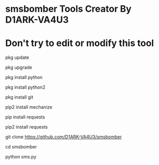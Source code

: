 # smsbomber Tools Creator By D1ARK-VA4U3
# Don't try to edit or modify this tool

pkg update

pkg upgrade

pkg install python

pkg install python2

pkg install git

pip2 install mechanize

pip install requests

pip2 install requests

git clone https://github.com/D1ARK-VA4U3/smsbomber

cd smsbomber

python sms.py
